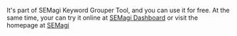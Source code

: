It's part of SEMagi Keyword Grouper Tool, and you can use it for free. At the same time, your can try it online at [SEMagi Dashboard](https://dashboard.semagi.com) or visit the homepage at [SEMagi](http://semagi.com/)
